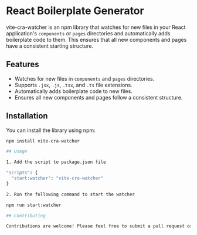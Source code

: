 # React Boilerplate Generator

vite-cra-watcher is an npm library that watches for new files in your React application's `components` or `pages` directories and automatically adds boilerplate code to them. This ensures that all new components and pages have a consistent starting structure.

## Features

- Watches for new files in `components` and `pages` directories.
- Supports `.jsx`, `.js`, `.tsx`, and `.ts` file extensions.
- Automatically adds boilerplate code to new files.
- Ensures all new components and pages follow a consistent structure.

## Installation

You can install the library using npm:

```bash
npm install vite-cra-watcher

## Usage

1. Add the script to package.json file

"scripts": {
  "start:watcher": "vite-cra-watcher"
}

2. Run the following command to start the watcher

npm run start:watcher

## Contributing

Contributions are welcome! Please feel free to submit a pull request or open an issue on GitHub.